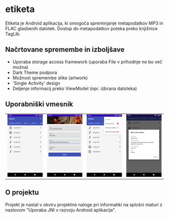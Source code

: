 # etiketa

Etiketa je Android aplikacija, ki omogoča spreminjanje metapodatkov MP3 in FLAC glasbenih datotek. Dostop do metapodatkov poteka preko knjižnice TagLib.


## Načrtovane spremembe in izboljšave

* Uporaba storage access framework (uporaba File v prihodnje ne bo več možna)
* Dark Theme podpora
* Možnost spremembe slike (artwork)
* 'Single Activity' design
* Deljenje informacij preko ViewModel (npr. izbrana datoteka)


## Uporabniški vmesnik
<table><tr>
<td> <img src="screens/1_file_browser.png" alt="File Browser" style="width: 256px;"/> </td>
<td> <img src="screens/2_file_editor.png" alt="File Editor" style="width: 256px;"/> </td>
<td> <img src="screens/3_file_sorting.png" alt="File Sorting" style="width: 256px;"/> </td>
<td> <img src="screens/4_file_information.png" alt="File Information" style="width: 256px;"/> </td>
</tr></table>

## O projektu

Projekt je nastal v okviru projektne naloge pri informatiki na splošni maturi z naslovom "Uporaba JNI v razvoju Android aplikacije".
